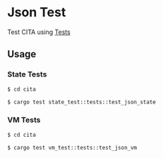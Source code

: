 # Json Test

Test CITA using [Tests](https://github.com/cryptape/cita-testdata/)

## Usage

### State Tests

```sh
$ cd cita

$ cargo test state_test::tests::test_json_state
```

### VM Tests

```sh
$ cd cita

$ cargo test vm_test::tests::test_json_vm
```
